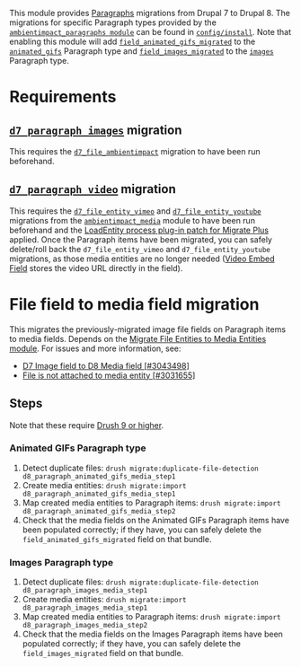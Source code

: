 This module provides [Paragraphs](https://www.drupal.org/project/paragraphs)
migrations from Drupal 7 to Drupal 8. The migrations for specific Paragraph
types provided by the [```ambientimpact_paragraphs module```](../) can be found
in [```config/install```](config/install). Note that enabling this module will
add
[```field_animated_gifs_migrated```](config/install/field.field.paragraph.animated_gifs.field_animated_gifs_migrated.yml)
to the
[```animated_gifs```](../config/install/paragraphs.paragraphs_type.animated_gifs.yml)
Paragraph type and
[```field_images_migrated```](config/install/field.field.paragraph.images.field_images_migrated.yml)
to the [```images```](../config/install/paragraphs.paragraphs_type.images.yml)
Paragraph type.

# Requirements

## [```d7_paragraph_images```](config/install/migrate_plus.migration.d7_paragraph_images.yml) migration

This requires the
[```d7_file_ambientimpact```](../../ambientimpact_migrate/config/install/migrate_plus.migration.d7_file_ambientimpact.yml)
migration to have been run beforehand.

## [```d7_paragraph_video```](config/install/migrate_plus.migration.d7_paragraph_video.yml) migration

This requires the
[```d7_file_entity_vimeo```](../../ambientimpact_media/config/optional/migrate_plus.migration.d7_file_entity_vimeo.yml)
and
[```d7_file_entity_youtube```](../../ambientimpact_media/config/optional/migrate_plus.migration.d7_file_entity_youtube.yml)
migrations from the [```ambientimpact_media```](../../ambientimpact_media)
module to have been run beforehand and the [LoadEntity process plug-in patch for
Migrate
Plus](https://www.drupal.org/project/migrate_plus/issues/3018849#comment-12928073)
applied. Once the Paragraph items have been migrated, you can safely delete/roll
back the ```d7_file_entity_vimeo``` and ```d7_file_entity_youtube``` migrations,
as those media entities are no longer needed ([Video Embed
Field](https://www.drupal.org/project/video_embed_field) stores the video URL
directly in the field).

# File field to media field migration

This migrates the previously-migrated image file fields on Paragraph items to
media fields. Depends on the [Migrate File Entities to Media Entities
module](https://www.drupal.org/project/migrate_file_to_media). For issues and
more information, see:

* [D7 Image field to D8 Media field [#3043498]](https://www.drupal.org/project/migrate_file_to_media/issues/3043498)
* [File is not attached to media entity [#3031655]](https://www.drupal.org/project/migrate_file_to_media/issues/3031655#comment-13041350)

## Steps

Note that these require [Drush 9 or
higher](https://docs.drush.org/en/master/install/).

### Animated GIFs Paragraph type

1. Detect duplicate files: ```drush migrate:duplicate-file-detection d8_paragraph_animated_gifs_media_step1```
2. Create media entities: ```drush migrate:import d8_paragraph_animated_gifs_media_step1```
3. Map created media entities to Paragraph items: ```drush migrate:import d8_paragraph_animated_gifs_media_step2```
4. Check that the media fields on the Animated GIFs Paragraph items have been populated correctly; if they have, you can safely delete the ```field_animated_gifs_migrated``` field on that bundle.

### Images Paragraph type

1. Detect duplicate files: ```drush migrate:duplicate-file-detection d8_paragraph_images_media_step1```
2. Create media entities: ```drush migrate:import d8_paragraph_images_media_step1```
3. Map created media entities to Paragraph items: ```drush migrate:import d8_paragraph_images_media_step2```
4. Check that the media fields on the Images Paragraph items have been populated correctly; if they have, you can safely delete the ```field_images_migrated``` field on that bundle.
